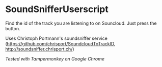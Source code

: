 # SoundSnifferUserscript

Find the id of the track you are listening to on Souncloud. Just press the button.

Uses Christoph Portmann's soundsniffer service (https://github.com/chrisport/SoundcloudToTrackID, http://soundsniffer.chrisport.ch/)

*Tested with Tampermonkey on Google Chrome*
